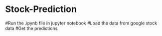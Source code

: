# Stock-Prediction
#Run the .ipynb file in jupyter notebook
#Load the data from google stock data
#Get the predictions
